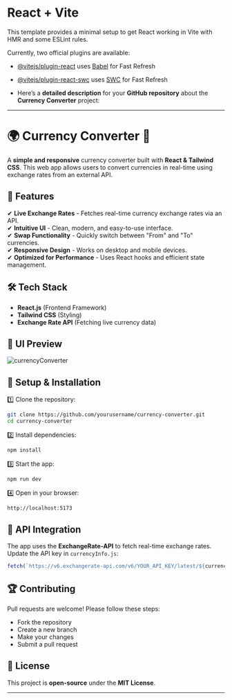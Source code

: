 # React + Vite

This template provides a minimal setup to get React working in Vite with HMR and some ESLint rules.

Currently, two official plugins are available:

- [@vitejs/plugin-react](https://github.com/vitejs/vite-plugin-react/blob/main/packages/plugin-react/README.md) uses [Babel](https://babeljs.io/) for Fast Refresh
- [@vitejs/plugin-react-swc](https://github.com/vitejs/vite-plugin-react-swc) uses [SWC](https://swc.rs/) for Fast Refresh

- Here’s a **detailed description** for your **GitHub repository** about the **Currency Converter** project:

---

# 🌍 Currency Converter 💱  

A **simple and responsive** currency converter built with **React & Tailwind CSS**. This web app allows users to convert currencies in real-time using exchange rates from an external API.  

## 🚀 Features  
✔ **Live Exchange Rates** - Fetches real-time currency exchange rates via an API.  
✔ **Intuitive UI** - Clean, modern, and easy-to-use interface.  
✔ **Swap Functionality** - Quickly switch between "From" and "To" currencies.  
✔ **Responsive Design** - Works on desktop and mobile devices.  
✔ **Optimized for Performance** - Uses React hooks and efficient state management.  

## 🛠 Tech Stack  
- **React.js** (Frontend Framework)  
- **Tailwind CSS** (Styling)  
- **Exchange Rate API** (Fetching live currency data)  

## 📸 UI Preview  

![currencyConverter](https://github.com/user-attachments/assets/c1b17bc5-09be-4d4d-9c91-85b058de6ded)


## 🔧 Setup & Installation  
1️⃣ Clone the repository:  
```sh
git clone https://github.com/yourusername/currency-converter.git
cd currency-converter
```
2️⃣ Install dependencies:  
```sh
npm install
```
3️⃣ Start the app:  
```sh
npm run dev
```
4️⃣ Open in your browser:  
```sh
http://localhost:5173
```

## 🔗 API Integration  
The app uses the **ExchangeRate-API** to fetch real-time exchange rates. Update the API key in `currencyInfo.js`:  
```js
fetch(`https://v6.exchangerate-api.com/v6/YOUR_API_KEY/latest/${currency}`)
```

## 🏆 Contributing  
Pull requests are welcome! Please follow these steps:  
- Fork the repository  
- Create a new branch  
- Make your changes  
- Submit a pull request  

## 📜 License  
This project is **open-source** under the **MIT License**.  

---

